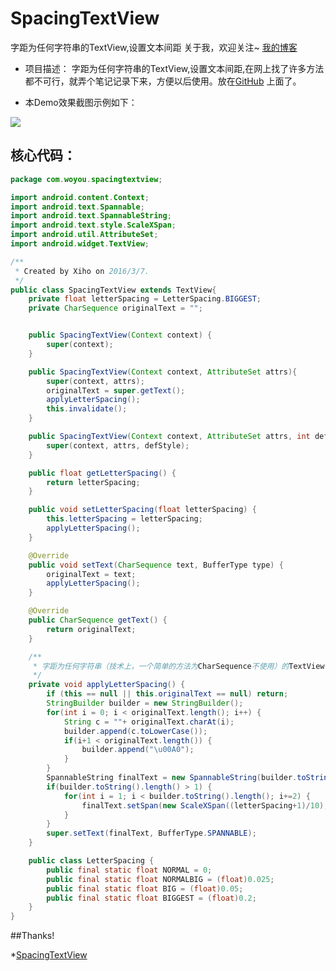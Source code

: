 
# SpacingTextView
字距为任何字符串的TextView,设置文本间距
    关于我，欢迎关注~
 [我的博客](http://blog.csdn.net/u011974987) 
* 项目描述：
    字距为任何字符串的TextView,设置文本间距,在网上找了许多方法都不可行，就弄个笔记记录下来，方便以后使用。放在[GitHub](https://github.com/git-xuhao/SwitchLanguage) 上面了。

* 本Demo效果截图示例如下：

 ![](https://github.com/git-xuhao/SpacingTextView/blob/master/SpacingTextView/device-2016-03-07-171918.png)  
 
核心代码：
---------

```Java
package com.woyou.spacingtextview;

import android.content.Context;
import android.text.Spannable;
import android.text.SpannableString;
import android.text.style.ScaleXSpan;
import android.util.AttributeSet;
import android.widget.TextView;

/**
 * Created by Xiho on 2016/3/7.
 */
public class SpacingTextView extends TextView{
    private float letterSpacing = LetterSpacing.BIGGEST;
    private CharSequence originalText = "";


    public SpacingTextView(Context context) {
        super(context);
    }

    public SpacingTextView(Context context, AttributeSet attrs){
        super(context, attrs);
        originalText = super.getText();
        applyLetterSpacing();
        this.invalidate();
    }

    public SpacingTextView(Context context, AttributeSet attrs, int defStyle){
        super(context, attrs, defStyle);
    }

    public float getLetterSpacing() {
        return letterSpacing;
    }

    public void setLetterSpacing(float letterSpacing) {
        this.letterSpacing = letterSpacing;
        applyLetterSpacing();
    }

    @Override
    public void setText(CharSequence text, BufferType type) {
        originalText = text;
        applyLetterSpacing();
    }

    @Override
    public CharSequence getText() {
        return originalText;
    }

    /**
     * 字距为任何字符串（技术上，一个简单的方法为CharSequence不使用）的TextView
     */
    private void applyLetterSpacing() {
        if (this == null || this.originalText == null) return;
        StringBuilder builder = new StringBuilder();
        for(int i = 0; i < originalText.length(); i++) {
            String c = ""+ originalText.charAt(i);
            builder.append(c.toLowerCase());
            if(i+1 < originalText.length()) {
                builder.append("\u00A0");
            }
        }
        SpannableString finalText = new SpannableString(builder.toString());
        if(builder.toString().length() > 1) {
            for(int i = 1; i < builder.toString().length(); i+=2) {
                finalText.setSpan(new ScaleXSpan((letterSpacing+1)/10), i, i+1, Spannable.SPAN_EXCLUSIVE_EXCLUSIVE);
            }
        }
        super.setText(finalText, BufferType.SPANNABLE);
    }

    public class LetterSpacing {
        public final static float NORMAL = 0;
        public final static float NORMALBIG = (float)0.025;
        public final static float BIG = (float)0.05;
        public final static float BIGGEST = (float)0.2;
    }
}


```

##Thanks!

*[SpacingTextView](https://github.com/git-xuhao/SpacingTextView)

